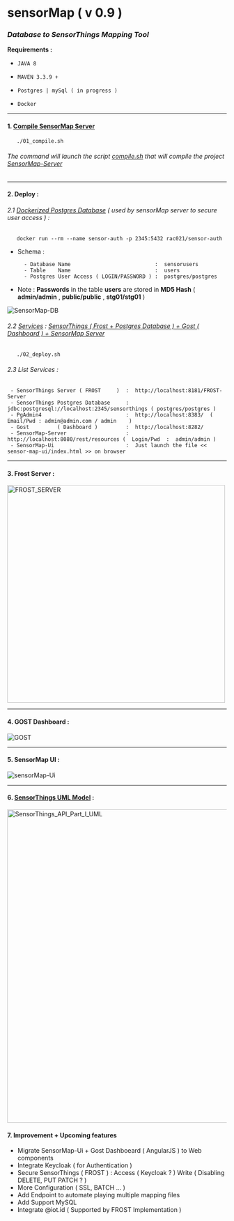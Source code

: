 # sensorMap ( v 0.9 )
### *Database to SensorThings Mapping Tool*

**Requirements :**

-    `JAVA 8`  

-    ` MAVEN 3.3.9 + `
   
-    `Postgres | mySql ( in progress ) `

-    `Docker`

---

#### 1. [Compile SensorMap Server](https://github.com/ecoinfo-ore/sensor-map/blob/master/01_compile.sh)  

```
   ./01_compile.sh
```
###### *The command will launch the script [compile.sh](https://github.com/ecoinfo-ore/sensor-map/blob/master/sensor-map-server/compile.sh) that will compile the project [SensorMap-Server](https://github.com/ecoinfo-ore/sensor-map/tree/master/sensor-map-server/sensor-map)*
-------

#### 2. Deploy :

###### 2.1 [Dockerized Postgres Database](https://hub.docker.com/repository/docker/rac021/sensor-auth) ( used by sensorMap server to secure user access ) :

```
   docker run --rm --name sensor-auth -p 2345:5432 rac021/sensor-auth 
```

 - Schema :
 
         - Database Name                           :  sensorusers
         - Table    Name                           :  users
         - Postgres User Access ( LOGIN/PASSWORD ) :  postgres/postgres 
 
 - Note : **Passwords** in the table **users** are stored in **MD5 Hash** ( **admin/admin** , **public/public** , **stg01/stg01** )

 ![SensorMap-DB](https://user-images.githubusercontent.com/37690220/78401513-32ee3580-75f9-11ea-8c52-b5211d24d4a8.png)
    
    
###### 2.2 [Services](https://github.com/ecoinfo-ore/sensor-map/blob/master/02_deploy.sh) : [SensorThings ( Frost + Postgres Database ) + Gost ( Dashboard ) + SensorMap Server](https://github.com/ecoinfo-ore/sensor-map/blob/master/sensorThings-impl/FROST/docker-compose.yaml)

```  
   ./02_deploy.sh
```

###### 2.3 List Services :
 
     - SensorThings Server ( FROST     )  :  http://localhost:8181/FROST-Server 
     - SensorThings Postgres Database     :  jdbc:postgresql://localhost:2345/sensorthings ( postgres/postgres )
     - PgAdmin4                           :  http://localhost:8383/  (  Email/Pwd : admin@admin.com / admin    )
     - Gost         ( Dashboard )         :  http://localhost:8282/
     - SensorMap-Server                   :  http://localhost:8080/rest/resources (  Login/Pwd  :  admin/admin )
     - SensorMap-Ui                       :  Just launch the file << sensor-map-ui/index.html >> on browser 
         
-------

#### 3. Frost Server :

<img width="500" alt="FROST_SERVER" src="https://user-images.githubusercontent.com/37690220/78457179-94211200-76a8-11ea-8cbb-a67e7c9f6d6b.jpg">

-------

#### 4. GOST Dashboard :

![GOST](https://user-images.githubusercontent.com/37690220/78457327-b0717e80-76a9-11ea-863c-495550e9818e.jpg)

-------

#### 5. SensorMap UI :

![sensorMap-Ui](https://user-images.githubusercontent.com/37690220/78455300-caa55f80-769d-11ea-81cf-f655738bfa2f.jpg)

-------

#### 6. [SensorThings UML Model](https://developers.sensorup.com/docs/#introduction) :

<img width="720" alt="SensorThings_API_Part_I_UML" src="https://user-images.githubusercontent.com/37690220/78402076-464dd080-75fa-11ea-857e-a8f4b8462349.png">

#### 7. Improvement + Upcoming features

   - Migrate SensorMap-Ui + Gost Dashboeard    ( AngularJS ) to Web components 
   - Integrate Keycloak   ( for Authentication )
   - Secure SensorThings  ( FROST ) : Access   ( Keycloak ? ) Write ( Disabling DELETE, PUT PATCH ? )
   - More Configuration   ( SSL, BATCH ... )
   - Add Endpoint to automate playing multiple mapping files
   - Add Support MySQL 
   - Integrate @iot.id ( Supported by FROST Implementation )
    
    
